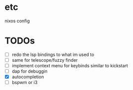 # etc
nixos config

# TODOs
- [ ] redo the lsp bindings to what im used to
- [ ] same for telescope/fuzzy finder
- [ ] implement context menu for keybinds similar to kickstart
- [ ] dap for debuggin
- [x] autocompletion
- [ ] bspwm or i3
